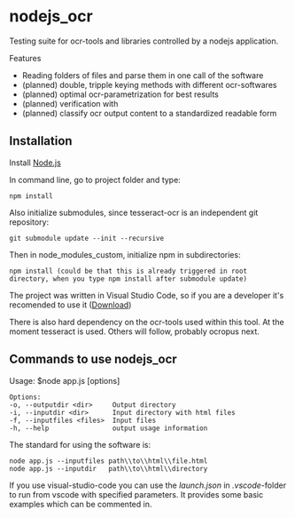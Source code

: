 # nodejs_ocr

Testing suite for ocr-tools and libraries controlled by a nodejs application. 

Features
- Reading folders of files and parse them in one call of the software 
- (planned) double, tripple keying methods with different ocr-softwares 
- (planned) optimal ocr-parametrization for best results
- (planned) verification with 
- (planned) classify ocr output content to a standardized readable form


## Installation 

Install [Node.js](http://node.js/ "NodeJs")


In command line, go to project folder and type: 

    npm install

Also initialize submodules, since tesseract-ocr is an independent git repository:

    git submodule update --init --recursive

Then in node_modules_custom, initialize npm in subdirectories:

    npm install (could be that this is already triggered in root directory, when you type npm install after submodule update)

The project was written in Visual Studio Code, so if you are a developer it's recomended to use it
([Download](https://code.visualstudio.com/ "VSCode"))


There is also hard dependency on the ocr-tools used within this tool. 
At the moment tesseract is used. Others will follow, probably ocropus next.


## Commands to use nodejs_ocr
  Usage: $node app.js [options]

    Options:
    -o, --outputdir <dir>     Output directory
    -i, --inputdir <dir>      Input directory with html files
    -f, --inputfiles <files>  Input files
    -h, --help                output usage information



The standard for using the software is: 
    
    node app.js --inputfiles path\\to\\html\\file.html
	node app.js --inputdir   path\\to\\html\\directory

If you use visual-studio-code you can use the *launch.json* in *.vscode*-folder to run from vscode with specified parameters. It provides some basic examples which can be commented in. 



